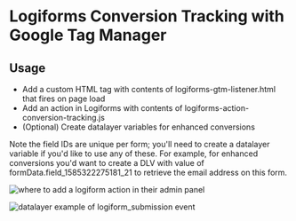 # Logiforms Conversion Tracking with Google Tag Manager

## Usage

* Add a custom HTML tag with contents of logiforms-gtm-listener.html that fires on page load
* Add an action in Logiforms with contents of logiforms-action-conversion-tracking.js
* (Optional) Create datalayer variables for enhanced conversions

Note the field IDs are unique per form; you'll need to create a datalayer variable if you'd like to use any of these. For example, for enhanced conversions you'd want to create a DLV with value of formData.field_1585322275181_21 to retrieve the email address on this form.

![where to add a logiform action in their admin panel](http://url/to/img.png)

![datalayer example of logiform_submission event](http://url/to/img.png)